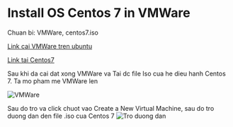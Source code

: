 # Install OS Centos 7 in VMWare
Chuan bi: VMWare, centos7.iso

[Link cai VMWare tren ubuntu](https://websiteforstudents.com/install-vmware-workstation-player-on-ubuntu-16-04-17-10-18-04-desktop/)

[Link tai Centos7](http://isoredirect.centos.org/centos/7/isos/x86_64/CentOS-7-x86_64-Minimal-1810.iso)

Sau khi da cai dat xong VMWare va Tai dc file Iso cua he dieu hanh Centos 7. Ta mo pham me VMWare len

![VMWare](https://github.com/Son-CygnusX-1/Cai-may-ao-Centos7/blob/master/Images/1.png)

Sau do tro va click chuot vao Create a New Virtual Machine, sau do tro duong dan den file .iso cua Centos 7
![Tro duong dan](https://github.com/Son-CygnusX-1/Cai-may-ao-Centos7/blob/master/Images/2.png)
